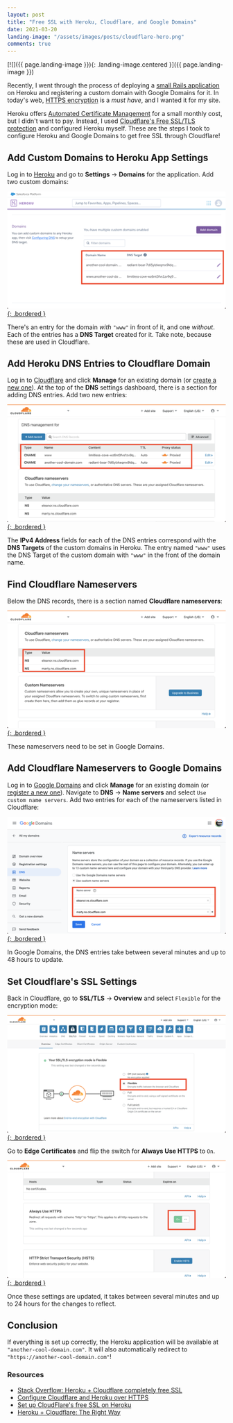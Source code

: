```yaml
---
layout: post
title: "Free SSL with Heroku, Cloudflare, and Google Domains"
date: 2021-03-20
landing-image: "/assets/images/posts/cloudflare-hero.png"
comments: true
---
```


[![]({{ page.landing-image }}){: .landing-image.centered }]({{ page.landing-image }})

Recently, I went through the process of deploying a [small Rails application](https://blubtides.com) on Heroku and registering a custom domain with Google Domains for it. In today's web, [HTTPS encryption](https://www.cloudflare.com/learning/ssl/what-is-https/) is a _must have_, and I wanted it for my site.

Heroku offers [Automated Certificate Management](https://devcenter.heroku.com/articles/automated-certificate-management) for a small monthly cost, but I didn't want to pay. Instead, I used [Cloudflare's Free SSL/TLS protection](https://www.cloudflare.com/ssl/) and configured Heroku myself. These are the steps I took to configure Heroku and Google Domains to get free SSL through Cloudflare!

## Add Custom Domains to Heroku App Settings

Log in to [Heroku](https://dashboard.heroku.com/apps) and go to **Settings** -> **Domains** for the application. Add two custom domains:

[![](/assets/images/posts/ssl-step-0-heroku-custom-domains.png){: .bordered }](/assets/images/posts/ssl-step-0-heroku-custom-domains.png)

There's an entry for the domain _with_ `"www"` in front of it, and one _without_. Each of the entries has a **DNS Target** created for it. Take note, because these are used in Cloudflare.

## Add Heroku DNS Entries to Cloudflare Domain

Log in to [Cloudflare](https://dash.cloudflare.com/) and click **Manage** for an existing domain (or [create a new one](https://support.cloudflare.com/hc/en-us/articles/201720164-Creating-a-Cloudflare-account-and-adding-a-website#2YulMb5YJTVnMxgAgNWdS2)). At the top of the **DNS** settings dashboard, there is a section for adding DNS entries. Add two new entries:

[![](/assets/images/posts/ssl-step-1-cloudflare-domain.png){: .bordered }](/assets/images/posts/ssl-step-1-cloudflare-domain.png)

The **IPv4 Address** fields for each of the DNS entries correspond with the **DNS Targets** of the custom domains in Heroku. The entry named `"www"` uses the DNS Target of the custom domain with `"www"` in the front of the domain name.

## Find Cloudflare Nameservers

Below the DNS records, there is a section named **Cloudflare nameservers**:

[![](/assets/images/posts/ssl-step-2-cloudflare-nameservers.png){: .bordered }](/assets/images/posts/ssl-step-2-cloudflare-nameservers.png)

These nameservers need to be set in Google Domains.

## Add Cloudflare Nameservers to Google Domains

Log in to [Google Domains](https://domains.google.com/registrar) and click **Manage** for an existing domain (or [register a new one](https://domains.google/get-started/domain-search/)). Navigate to **DNS** -> **Name servers** and select `Use custom name servers`. Add two entries for each of the nameservers listed in Cloudflare:

[![](/assets/images/posts/ssl-step-3-google-domain.png){: .bordered }](/assets/images/posts/ssl-step-3-google-domain.png)

In Google Domains, the DNS entries take between several minutes and up to 48 hours to update.

## Set Cloudflare's SSL Settings

Back in Cloudflare, go to **SSL/TLS** -> **Overview** and select `Flexible` for the encryption mode:

[![](/assets/images/posts/ssl-step-4-cloudflare-ssl.png){: .bordered }](/assets/images/posts/ssl-step-4-cloudflare-ssl.png)

Go to **Edge Certificates** and flip the switch for **Always Use HTTPS** to `On`.

[![](/assets/images/posts/ssl-step-5-edge-certificates.png){: .bordered }](/assets/images/posts/ssl-step-5-edge-certificates.png)

Once these settings are updated, it takes between several minutes and up to 24 hours for the changes to reflect.

## Conclusion

If everything is set up correctly, the Heroku application will be available at `"another-cool-domain.com"`. It will also automatically redirect to `"https://another-cool-domain.com"`!

### Resources

* [Stack Overflow: Heroku + Cloudflare completely free SSL](https://stackoverflow.com/q/26131611)
* [Configure Cloudflare and Heroku over HTTPS](https://support.cloudflare.com/hc/en-us/articles/205893698-Configure-Cloudflare-and-Heroku-over-HTTPS)
* [Set up CloudFlare's free SSL on Heroku ](https://thoughtbot.com/blog/set-up-cloudflare-free-ssl-on-heroku)
* [Heroku + Cloudflare: The Right Way](https://www.viget.com/articles/heroku-cloudflare-the-right-way/)
